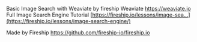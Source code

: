 Basic Image Search with Weaviate by fireship
Weaviate https://weaviate.io 
Full Image Search Engine Tutorial [https://fireship.io/lessons/image-sea...](https://fireship.io/lessons/image-search-engine/)

Made by Fireship
https://github.com/fireship-io/fireship.io

